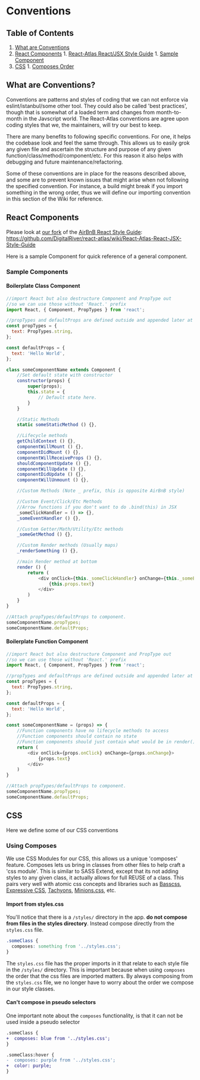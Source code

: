 # Conventions
## Table of Contents
  1. [What are Conventions](#what-are-conventions)
  1. [React Components](#react-components)
    1. [React-Atlas React/JSX Style Guide](https://github.com/DigitalRiver/react-atlas/wiki/React-Atlas-React-JSX-Style-Guide)
    1. [Sample Component](#sample-component)
  1. [CSS](https://github.com/DigitalRiver/react-atlas/wiki/Conventions#css)
    1. [Composes Order](https://github.com/DigitalRiver/react-atlas/wiki/Conventions#composes-order)
  
## What are Conventions?
Conventions are patterns and styles of coding that we can not enforce via eslint/istanbul/some other tool. They could also be called 'best practices', though that is somewhat of a loaded term and changes from month-to-month in the Javscript world. The React-Atlas conventions are agree upon coding styles that we, the maintainers, will try our best to keep.

There are many benefits to following specific conventions. For one, it helps the codebase look and feel the same through. This allows us to easily grok any given file and ascertain the structure and purpose of any given function/class/method/component/etc. For this reason it also helps with debugging and future maintenance/refactoring.

Some of these conventions are in place for the reasons described above, and some are to prevent known issues that might arise when not following the specified convention. For instance, a build might break if you import something in the wrong order, thus we will define our importing convention in this section of the Wiki for reference.

## React Components
Please look at [our fork](https://github.com/DigitalRiver/react-atlas/wiki/React-Atlas-React-JSX-Style-Guide) of the [AirBnB React Style Guide](https://github.com/airbnb/javascript/tree/master/react):
https://github.com/DigitalRiver/react-atlas/wiki/React-Atlas-React-JSX-Style-Guide

Here is a sample Component for quick reference of a general component.

### Sample Components
#### Boilerplate Class Component
```javascript
//import React but also destructure Component and PropType out
//so we can use those without 'React.' prefix
import React, { Component, PropTypes } from 'react';

//propTypes and defaultProps are defined outside and appended later at the bottom
const propTypes = {
  text: PropTypes.string,
};

const defaultProps = {
  text: 'Hello World',
};

class someComponentName extends Component {
    //Set default state with constructor
    constructor(props) {
        super(props);
        this.state = {
            // Default state here.
        }
    }

    //Static Methods
    static someStaticMethod () {},

    //Lifecycle methods
    getChildContext () {},
    componentWillMount () {},
    componentDidMount () {},
    componentWillReceiveProps () {},
    shouldComponentUpdate () {},
    componentWillUpdate () {},
    componentDidUpdate () {},
    componentWillUnmount () {},

    //Custom Methods (Note _ prefix, this is opposite AirBnB style)

    //Custom Event/Click/Etc Methods
    //Arrow functions if you don't want to do .bind(this) in JSX
    _someClickHandler = () => {},
    _someEventHandler () {},

    //Custom Getter/Math/Utility/Etc methods
    _someGetMethod () {},

    //Custom Render methods (Usually maps)
    _renderSomething () {},

    //main Render method at bottom
    render () {
        return (
            <div onClick={this._someClickHandler} onChange={this._someEventHandler.bind(this)}>
                {this.props.text}
            </div>
        )
    }
}

//Attach propTypes/defaultProps to component.
someComponentName.propTypes;
someComponentName.defaultProps;
```

#### Boilerplate Function Component
```javascript
//import React but also destructure Component and PropType out
//so we can use those without 'React.' prefix
import React, { Component, PropTypes } from 'react';

//propTypes and defaultProps are defined outside and appended later at the bottom
const propTypes = {
  text: PropTypes.string,
};

const defaultProps = {
  text: 'Hello World',
};

const someComponentName = (props) => {
    //Function components have no lifecycle methods to access
    //Function components should contain no state
    //Function components should just contain what would be in render()
    return (
        <div onClick={props.onClick} onChange={props.onChange}>
            {props.text}
        </div>
    )
}

//Attach propTypes/defaultProps to component.
someComponentName.propTypes;
someComponentName.defaultProps;
```
## CSS
Here we define some of our CSS conventions

### Using Composes
We use CSS Modules for our CSS, this allows us a unique 'composes' feature. Composes lets us bring in classes from other files to help craft a 'css module'. This is similar to SASS Extend, except that its not adding styles to any given class, it actually allows for full REUSE of a class. This pairs very well with atomic css concepts and libraries such as [Basscss](http://www.basscss.com/), [Expressive CSS](http://johnpolacek.github.io/expressive-css/), [Tachyons](http://tachyons.io/), [Minions.css](https://github.com/chantastic/minions.css), etc.

#### Import from styles.css
You'll notice that there is a ```/styles/``` directory in the app. **do not compose from files in the styles directory**. Instead compose directly from the ```styles.css``` file. 
```css
.someClass {
  composes: something from '../styles.css';
}
```
The ```styles.css``` file has the proper imports in it that relate to each style file in the ```/styles/``` directory. This is important because when using ```composes``` the order that the css files are imported matters. By always composing from the ```styles.css``` file, we no longer have to worry about the order we compose in our style classes.

#### Can't compose in pseudo selectors
One important note about the ```composes``` functionality, is that it can not be used inside a pseudo selector
```diff
.someClass {
+  composes: blue from '../styles.css';
}

.someClass:hover {
-  composes: purple from '../styles.css';
+  color: purple;
}
